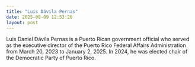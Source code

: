 ```yaml
---
title: "Luis Dávila Pernas"
date: 2025-08-09 12:53:20 
layout: post
---
```


Luis Daniel Dávila Pernas is a Puerto Rican government official who served as the executive director of the Puerto Rico Federal Affairs Administration from March 20, 2023 to January 2, 2025. In 2024, he was elected chair of the Democratic Party of Puerto Rico.